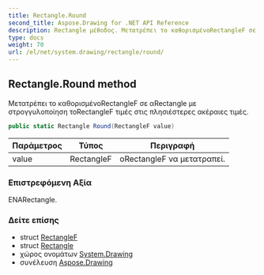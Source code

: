 ```yaml
---
title: Rectangle.Round
second_title: Aspose.Drawing for .NET API Reference
description: Rectangle μέθοδος. Μετατρέπει το καθορισμένοRectangleF σε αRectangle με στρογγυλοποίηση τοRectangleF τιμές στις πλησιέστερες ακέραιες τιμές.
type: docs
weight: 70
url: /el/net/system.drawing/rectangle/round/
---
```

## Rectangle.Round method

Μετατρέπει το καθορισμένοRectangleF σε αRectangle με στρογγυλοποίηση τοRectangleF τιμές στις πλησιέστερες ακέραιες τιμές.

```csharp
public static Rectangle Round(RectangleF value)
```

| Παράμετρος | Τύπος | Περιγραφή |
| --- | --- | --- |
| value | RectangleF | οRectangleF να μετατραπεί. |

### Επιστρεφόμενη Αξία

ΕΝΑRectangle.

### Δείτε επίσης

* struct [RectangleF](../../rectanglef/)
* struct [Rectangle](../)
* χώρος ονομάτων [System.Drawing](../../rectangle/)
* συνέλευση [Aspose.Drawing](../../../)


